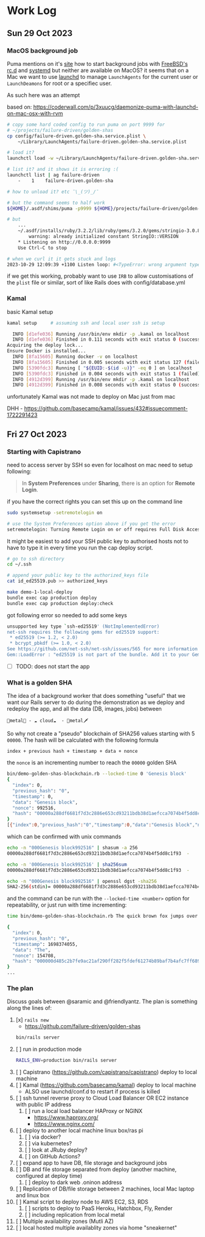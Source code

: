 # Work Log

## Sun 29 Oct 2023

### MacOS background job

Puma mentions on it's [site](https://github.com/puma/puma) how to start
background jobs with [FreeBSD's
rc.d](https://github.com/puma/puma/blob/master/docs/jungle/rc.d/README.md) and
[systemd](https://github.com/puma/puma/blob/master/docs/systemd.md) but neither
are available on MacOS? it seems that on a Mac we want to use
[launchd](https://www.launchd.info/) to manage `LaunchAgents` for the current
user or `LaunchDeamons` for root or a specifiec user.

As such here was an attempt

based on:
  https://coderwall.com/p/3xuucg/daemonize-puma-with-launchd-on-mac-osx-with-rvm

```sh
# copy some hard coded config to run puma on port 9999 for
# ~/projects/failure-driven/golden-shas
cp config/failure-driven.golden-sha.service.plist \
    ~/Library/LaunchAgents/failure-driven.golden-sha.service.plist

# load it?
launchctl load -w ~/Library/LaunchAgents/failure-driven.golden-sha.service.plist

# list it? and it shows it is erroring :(
launchctl list | ag failure-driven
    -    1    failure-driven.golden-sha

# how to unload it? etc ¯\_(ツ)_/¯

# but the command seems to half work
${HOME}/.asdf/shims/puma -p9999 ${HOME}/projects/failure-driven/golden-shas/config.ru

# but
    ...
    ~/.asdf/installs/ruby/3.2.2/lib/ruby/gems/3.2.0/gems/stringio-3.0.8/lib/stringio.bundle:
        warning: already initialized constant StringIO::VERSION
    * Listening on http://0.0.0.0:9999
    Use Ctrl-C to stop

# when we curl it it gets stuck and logs
2023-10-29 12:09:39 +1100 Listen loop: #<TypeError: wrong argument type strio (expected strio)>
```

if we get this working, probably want to use `IRB` to allow customisations of
the `plist` file or similar, sort of like Rails does with config/database.yml

### Kamal

basic Kamal setup

```sh
kamal setup     # assuming ssh and local user ssh is setup

  INFO [d1efe036] Running /usr/bin/env mkdir -p .kamal on localhost
  INFO [d1efe036] Finished in 0.111 seconds with exit status 0 (successful).
Acquiring the deploy lock...
Ensure Docker is installed...
  INFO [8fa15605] Running docker -v on localhost
  INFO [8fa15605] Finished in 0.005 seconds with exit status 127 (failed).
  INFO [5390fdc3] Running [ "${EUID:-$(id -u)}" -eq 0 ] on localhost
  INFO [5390fdc3] Finished in 0.004 seconds with exit status 1 (failed).
  INFO [4912d399] Running /usr/bin/env mkdir -p .kamal on localhost
  INFO [4912d399] Finished in 0.008 seconds with exit status 0 (successful).
```

unfortunately Kamal was not made to deploy on Mac just from mac

DHH - https://github.com/basecamp/kamal/issues/432#issuecomment-1722291423

## Fri 27 Oct 2023

### Starting with Capistrano

need to access server by SSH so even for localhost on mac need to setup
following:

> In **System Preferences** under **Sharing**, there is an option for **Remote
> Login**.

if you have the correct rights you can set this up on the command line

```sh
sudo systemsetup -setremotelogin on 

# use the System Preferences option above if you get the error
setremotelogin: Turning Remote Login on or off requires Full Disk Access privileges.
```

It might be easiest to add your SSH public key to authorised hosts not to have
to type it in every time you run the cap deploy script.

```sh
# go to ssh directory
cd ~/.ssh

# append your public key to the authorized_keys file
cat id_ed25519.pub >> authorized_keys
```

```sh
make demo-1-local-deploy
bundle exec cap production deploy
bundle exec cap production deploy:check
```

got following error so needed to add some keys

```sh
unsupported key type `ssh-ed25519' (NotImplementedError)
net-ssh requires the following gems for ed25519 support:
 * ed25519 (>= 1.2, < 2.0)
 * bcrypt_pbkdf (>= 1.0, < 2.0)
See https://github.com/net-ssh/net-ssh/issues/565 for more information
Gem::LoadError : "ed25519 is not part of the bundle. Add it to your Gemfile."
```

- [ ] TODO: does not start the app

### What is a golden SHA

The idea of a background worker that does something "useful" that we want our
Rails server to do during the demonstration as we deploy and redeploy the app,
and all the data (DB, images, jobs) between

    🤘metal🎸 - ☁️ cloud☁️  - 🤘metal🗡️

So why not create a "pseudo" blockchain of SHA256 values starting with 5
`00000`. The hash will be calculated with the following formula

```
index + previous hash + timestamp + data + nonce
```

the `nonce` is an incrementing number to reach the `00000` golden SHA

```sh
bin/demo-golden-shas-blockchain.rb --locked-time 0 'Genesis block'
{
  "index": 0,
  "previous_hash": "0",
  "timestamp": 0,
  "data": "Genesis block",
  "nonce": 992516,
  "hash": "00000a288df6681f7d3c2886e653cd93211bdb38d1aefcca7074b4f5dd8c1f93"
}
[{"index":0,"previous_hash":"0","timestamp":0,"data":"Genesis block","nonce":992516,"hash":"00000a288df6681f7d3c2886e653cd93211bdb38d1aefcca7074b4f5dd8c1f93"}]
```

which can be confirmed with unix commands

```sh
echo -n "000Genesis block992516" | shasum -a 256
00000a288df6681f7d3c2886e653cd93211bdb38d1aefcca7074b4f5dd8c1f93  -

echo -n '000Genesis block992516' | sha256sum
00000a288df6681f7d3c2886e653cd93211bdb38d1aefcca7074b4f5dd8c1f93  -

echo -n "000Genesis block992516" | openssl dgst -sha256
SHA2-256(stdin)= 00000a288df6681f7d3c2886e653cd93211bdb38d1aefcca7074b4f5dd8c1f93
```

and the command can be run with the `--locked-time <number>` option for
repeatability, or just run with time incrementing:

```sh
time bin/demo-golden-shas-blockchain.rb The quick brown fox jumps over the lazy dog

{
  "index": 0,
  "previous_hash": "0",
  "timestamp": 1698374055,
  "data": "The",
  "nonce": 154708,
  "hash": "000000d485c2b7fe9ac21af290ff282f5fdef61274b89baf7b4afc7ff689e035"
}
...
```

### The plan
Discuss goals between @saramic and @friendlyantz. The plan is something along
the lines of:

1. [x] `rails new`
    - https://github.com/failure-driven/golden-shas
    ```sh
    bin/rails server
    ```
1. [ ] run in production mode
    ```sh
    RAILS_ENV=production bin/rails server
    ```
1. [ ] Capistrano (https://github.com/capistrano/capistrano) deploy to local machine
1. [ ] Kamal (https://github.com/basecamp/kamal) deploy to local machine
    - ALSO use launchd/conf.d to restart if process is killed
1. [ ] ssh tunnel reverse proxy to Cloud Load Balancer OR EC2 instance with
   public IP address
    1. [ ] run a local load balancer HAProxy or NGINX
        - https://www.haproxy.org/
        - https://www.nginx.com/
1. [ ] deploy to another local machine linux box/ras pi
    1. [ ] via docker?
    1. [ ] via kubernetes?
    1. [ ] look at JRuby deploy?
    1. [ ] on GitHub Actions?
1. [ ] expand app to have DB, file storage and background jobs
1. [ ] DB and file storage separated from deploy (another machine, configured
   at deploy time)
    1. [ ] deploy to dark web .oninon address
1. [ ] Replication of DB/file storage between 2 machines, local Mac laptop and
   linux box
1. [ ] Kamal script to deploy node to AWS EC2, S3, RDS
    1. [ ] scripts to deploy to PaaS Heroku, Hatchbox, Fly, Render
    1. [ ] including replication from local metal
1. [ ] Multiple availability zones (Mutli AZ)
1. [ ] local hosted multiple availablity zones via home "sneakernet"


